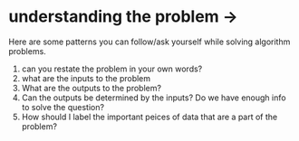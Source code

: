 # understanding the problem ->

Here are some patterns you can follow/ask yourself while solving algorithm problems.

1. can you restate the problem in your own words?
2. what are the inputs to the problem
3. What are the outputs to the problem?
4. Can the outputs be determined by the inputs? Do we have enough info to solve the question?
5. How should I label the important peices of data that are a part of the problem?
